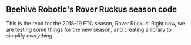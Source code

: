 ## Beehive Robotic's Rover Ruckus season code

This is the repo for the 2018-19 FTC season, Rover Ruckus! Right now, we are testing some things for the new season, and creating a library to simplify _everything_. 